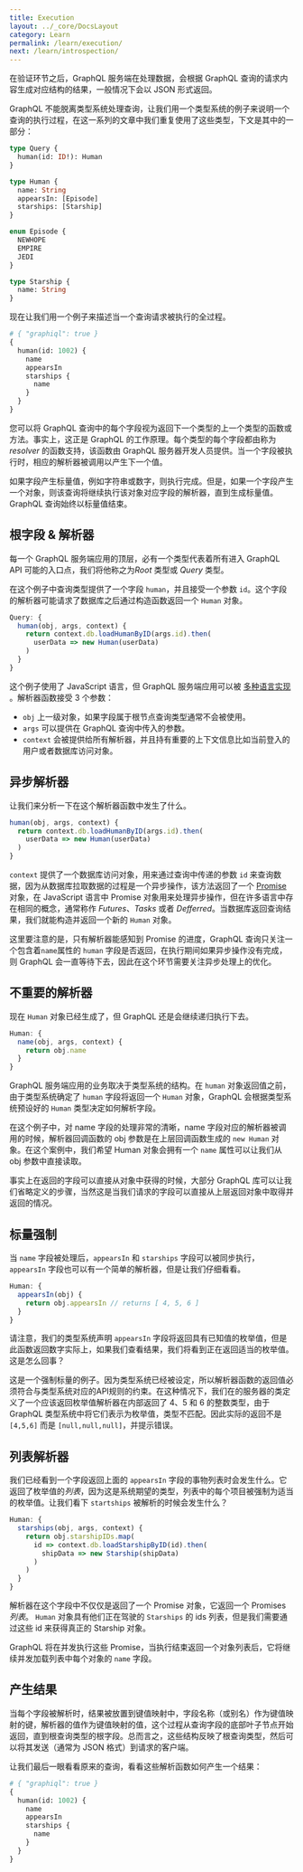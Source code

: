 ```yaml
---
title: Execution
layout: ../_core/DocsLayout
category: Learn
permalink: /learn/execution/
next: /learn/introspection/
---
```


在验证环节之后，GraphQL 服务端在处理数据，会根据 GraphQL 查询的请求内容生成对应结构的结果，一般情况下会以 JSON 形式返回。

GraphQL 不能脱离类型系统处理查询，让我们用一个类型系统的例子来说明一个查询的执行过程，在这一系列的文章中我们重复使用了这些类型，下文是其中的一部分：

```graphql
type Query {
  human(id: ID!): Human
}

type Human {
  name: String
  appearsIn: [Episode]
  starships: [Starship]
}

enum Episode {
  NEWHOPE
  EMPIRE
  JEDI
}

type Starship {
  name: String
}
```

现在让我们用一个例子来描述当一个查询请求被执行的全过程。

```graphql
# { "graphiql": true }
{
  human(id: 1002) {
    name
    appearsIn
    starships {
      name
    }
  }
}
```

您可以将 GraphQL 查询中的每个字段视为返回下一个类型的上一个类型的函数或方法。事实上，这正是 GraphQL 的工作原理。每个类型的每个字段都由称为 *resolver* 的函数支持，该函数由 GraphQL 服务器开发人员提供。当一个字段被执行时，相应的解析器被调用以产生下一个值。

如果字段产生标量值，例如字符串或数字，则执行完成。但是，如果一个字段产生一个对象，则该查询将继续执行该对象对应字段的解析器，直到生成标量值。GraphQL 查询始终以标量值结束。

## 根字段 & 解析器

每一个 GraphQL 服务端应用的顶层，必有一个类型代表着所有进入 GraphQL API 可能的入口点，我们将他称之为*Root* 类型或 *Query* 类型。

在这个例子中查询类型提供了一个字段 `human`，并且接受一个参数 `id`。这个字段的解析器可能请求了数据库之后通过构造函数返回一个 `Human` 对象。

```js
Query: {
  human(obj, args, context) {
    return context.db.loadHumanByID(args.id).then(
      userData => new Human(userData)
    )
  }
}
```

这个例子使用了 JavaScript 语言，但 GraphQL 服务端应用可以被 [多种语言实现](/code/) 。解析器函数接受 3 个参数：

- `obj` 上一级对象，如果字段属于根节点查询类型通常不会被使用。
- `args` 可以提供在 GraphQL 查询中传入的参数。
- `context` 会被提供给所有解析器，并且持有重要的上下文信息比如当前登入的用户或者数据库访问对象。

## 异步解析器

让我们来分析一下在这个解析器函数中发生了什么。

```js
human(obj, args, context) {
  return context.db.loadHumanByID(args.id).then(
    userData => new Human(userData)
  )
}
```

`context` 提供了一个数据库访问对象，用来通过查询中传递的参数 `id` 来查询数据，因为从数据库拉取数据的过程是一个异步操作，该方法返回了一个 [Promise](https://developer.mozilla.org/en-US/docs/Web/JavaScript/Reference/Global_Objects/Promise) 对象，在 JavaScript 语言中 Promise 对象用来处理异步操作，但在许多语言中存在相同的概念，通常称作 *Futures*、*Tasks* 或者 *Defferred*。当数据库返回查询结果，我们就能构造并返回一个新的 `Human` 对象。

这里要注意的是，只有解析器能感知到 Promise 的进度，GraphQL 查询只关注一个包含着`name`属性的 `human` 字段是否返回，在执行期间如果异步操作没有完成，则 GraphQL 会一直等待下去，因此在这个环节需要关注异步处理上的优化。

## 不重要的解析器

现在 `Human` 对象已经生成了，但 GraphQL 还是会继续递归执行下去。

```js
Human: {
  name(obj, args, context) {
    return obj.name
  }
}
```

GraphQL 服务端应用的业务取决于类型系统的结构。在 `human` 对象返回值之前，由于类型系统确定了 `human` 字段将返回一个 `Human` 对象，GraphQL 会根据类型系统预设好的 `Human` 类型决定如何解析字段。

在这个例子中，对 name 字段的处理非常的清晰，name 字段对应的解析器被调用的时候，解析器回调函数的 obj 参数是在上层回调函数生成的 `new Human` 对象。在这个案例中，我们希望 Human 对象会拥有一个 `name` 属性可以让我们从 obj 参数中直接读取。

事实上在返回的字段可以直接从对象中获得的时候，大部分 GraphQL 库可以让我们省略定义的步骤，当然这是当我们请求的字段可以直接从上层返回对象中取得并返回的情况。

## 标量强制

当 `name` 字段被处理后，`appearsIn` 和 `starships` 字段可以被同步执行， `appearsIn` 字段也可以有一个简单的解析器，但是让我们仔细看看。

```js
Human: {
  appearsIn(obj) {
    return obj.appearsIn // returns [ 4, 5, 6 ]
  }
}
```

请注意，我们的类型系统声明 `appearsIn` 字段将返回具有已知值的枚举值，但是此函数返回数字实际上，如果我们查看结果，我们将看到正在返回适当的枚举值。这是怎么回事？

这是一个强制标量的例子。因为类型系统已经被设定，所以解析器函数的返回值必须符合与类型系统对应的API规则的约束。在这种情况下，我们在的服务器的类定义了一个应该返回枚举值解析器在内部返回了 4、5 和 6 的整数类型，由于 GraphQL 类型系统中将它们表示为枚举值，类型不匹配。因此实际的返回不是 `[4,5,6]` 而是  `[null,null,null]`，并提示错误。

## 列表解析器

我们已经看到一个字段返回上面的 `appearsIn` 字段的事物列表时会发生什么。它返回了枚举值的*列表*，因为这是系统期望的类型，列表中的每个项目被强制为适当的枚举值。让我们看下 `startships` 被解析的时候会发生什么？

```js
Human: {
  starships(obj, args, context) {
    return obj.starshipIDs.map(
      id => context.db.loadStarshipByID(id).then(
        shipData => new Starship(shipData)
      )
    )
  }
}
```

解析器在这个字段中不仅仅是返回了一个 Promise 对象，它返回一个 Promises *列表*。 `Human` 对象具有他们正在驾驶的 `Starships` 的 ids 列表，但是我们需要通过这些 id 来获得真正的 Starship 对象。

GraphQL 将在并发执行这些 Promise，当执行结束返回一个对象列表后，它将继续并发加载列表中每个对象的 `name` 字段。

## 产生结果

当每个字段被解析时，结果被放置到键值映射中，字段名称（或别名）作为键值映射的键，解析器的值作为键值映射的值，这个过程从查询字段的底部叶子节点开始返回，直到根查询类型的根字段。总而言之，这些结构反映了根查询类型，然后可以将其发送（通常为 JSON 格式）到请求的客户端。

让我们最后一眼看看原来的查询，看看这些解析函数如何产生一个结果：
```graphql
# { "graphiql": true }
{
  human(id: 1002) {
    name
    appearsIn
    starships {
      name
    }
  }
}
```

